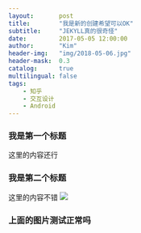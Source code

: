 ```yaml
---
layout:       post
title:        "我是新的创建希望可以OK"
subtitle:     "JEKYLL真的很奇怪"
date:         2017-05-05 12:00:00
author:       "Kim"
header-img:   "img/2018-05-06.jpg"
header-mask:  0.3
catalog:      true
multilingual: false
tags:
    - 知乎
    - 交互设计
    - Android
---
```


### 我是第一个标题
这里的内容还行
### 我是第二个标题
这里的内容不错
![](/helloworld/img/2018-05-06.jpg)
### 上面的图片测试正常吗